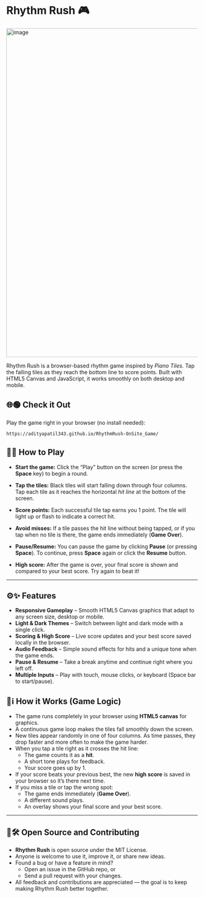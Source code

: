 # Rhythm Rush 🎮

<img width="1919" height="866" alt="image" src="https://github.com/user-attachments/assets/6d025e7f-0d9c-4a1b-bb68-5d39e943d838" />

Rhythm Rush is a browser-based rhythm game inspired by *Piano Tiles*. Tap the falling tiles as they reach the bottom line to score points. 
Built with HTML5 Canvas and JavaScript, it works smoothly on both desktop and mobile. 

## 🌐🟢 Check it Out 

Play the game right in your browser (no install needed): 

    https://adityapatil343.github.io/RhythmRush-OnSite_Game/

## 🤔💡 How to Play 

- **Start the game:** Click the “Play” button on the screen (or press the **Space** key) to begin a round.  

- **Tap the tiles:** Black tiles will start falling down through four columns. Tap each tile as it reaches the horizontal *hit line* at the bottom of the screen.  

- **Score points:** Each successful tile tap earns you 1 point. The tile will light up or flash to indicate a correct hit.  

- **Avoid misses:** If a tile passes the hit line without being tapped, or if you tap when no tile is there, the game ends immediately (**Game Over**).  

- **Pause/Resume:** You can pause the game by clicking **Pause** (or pressing **Space**). To continue, press **Space** again or click the **Resume** button.  

- **High score:** After the game is over, your final score is shown and compared to your best score. Try again to beat it!  

---

## ⚙️✨ Features 

- **Responsive Gameplay** – Smooth HTML5 Canvas graphics that adapt to any screen size, desktop or mobile.  
- **Light & Dark Themes** – Switch between light and dark mode with a single click.  
- **Scoring & High Score** – Live score updates and your best score saved locally in the browser.  
- **Audio Feedback** – Simple sound effects for hits and a unique tone when the game ends.  
- **Pause & Resume** – Take a break anytime and continue right where you left off.  
- **Multiple Inputs** – Play with touch, mouse clicks, or keyboard (Space bar to start/pause).  


## 📝ℹ️ How it Works (Game Logic) 

- The game runs completely in your browser using **HTML5 canvas** for graphics.  
- A continuous game loop makes the tiles fall smoothly down the screen.  
- New tiles appear randomly in one of four columns. As time passes, they drop faster and more often to make the game harder.  
- When you tap a tile right as it crosses the hit line:
  - The game counts it as a **hit**.  
  - A short tone plays for feedback.  
  - Your score goes up by 1.  
- If your score beats your previous best, the new **high score** is saved in your browser so it’s there next time.  
- If you miss a tile or tap the wrong spot:
  - The game ends immediately (**Game Over**).  
  - A different sound plays.  
  - An overlay shows your final score and your best score.  

---

## 🤝🛠️ Open Source and Contributing 

- **Rhythm Rush** is open source under the MIT License.  
- Anyone is welcome to use it, improve it, or share new ideas.  
- Found a bug or have a feature in mind?  
  - Open an issue in the GitHub repo, or  
  - Send a pull request with your changes.  
- All feedback and contributions are appreciated — the goal is to keep making Rhythm Rush better together.  
